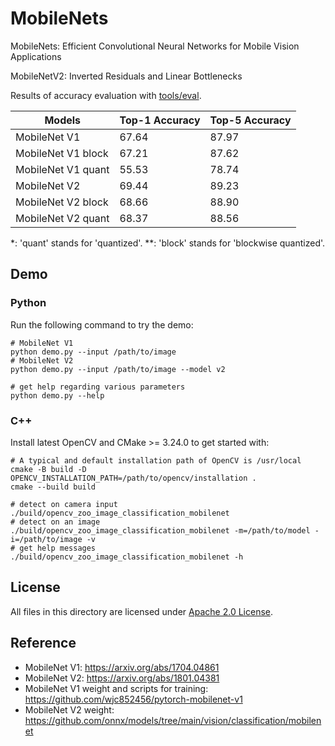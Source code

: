 # MobileNets

MobileNets: Efficient Convolutional Neural Networks for Mobile Vision Applications

MobileNetV2: Inverted Residuals and Linear Bottlenecks

Results of accuracy evaluation with [tools/eval](../../tools/eval).

| Models             | Top-1 Accuracy | Top-5 Accuracy |
| ------------------ | -------------- | -------------- |
| MobileNet V1       | 67.64          | 87.97          |
| MobileNet V1 block | 67.21          | 87.62          |
| MobileNet V1 quant | 55.53          | 78.74          |
| MobileNet V2       | 69.44          | 89.23          |
| MobileNet V2 block | 68.66          | 88.90          |
| MobileNet V2 quant | 68.37          | 88.56          |

\*: 'quant' stands for 'quantized'.
\*\*: 'block' stands for 'blockwise quantized'.

## Demo

### Python

Run the following command to try the demo:

```shell
# MobileNet V1
python demo.py --input /path/to/image
# MobileNet V2
python demo.py --input /path/to/image --model v2

# get help regarding various parameters
python demo.py --help
```

### C++

Install latest OpenCV and CMake >= 3.24.0 to get started with:

```shell
# A typical and default installation path of OpenCV is /usr/local
cmake -B build -D OPENCV_INSTALLATION_PATH=/path/to/opencv/installation .
cmake --build build

# detect on camera input
./build/opencv_zoo_image_classification_mobilenet
# detect on an image
./build/opencv_zoo_image_classification_mobilenet -m=/path/to/model -i=/path/to/image -v
# get help messages
./build/opencv_zoo_image_classification_mobilenet -h
```


## License

All files in this directory are licensed under [Apache 2.0 License](./LICENSE).

## Reference

- MobileNet V1: https://arxiv.org/abs/1704.04861
- MobileNet V2: https://arxiv.org/abs/1801.04381
- MobileNet V1 weight and scripts for training: https://github.com/wjc852456/pytorch-mobilenet-v1
- MobileNet V2 weight: https://github.com/onnx/models/tree/main/vision/classification/mobilenet
